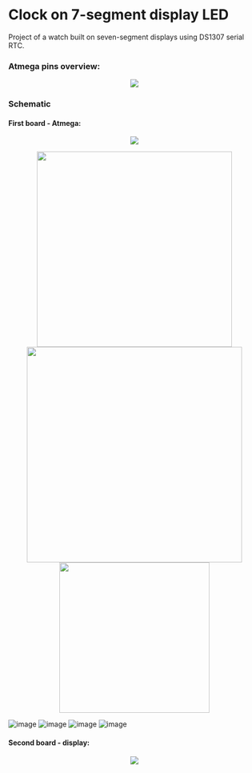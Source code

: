# Clock on 7-segment display LED
Project of a watch built on seven-segment displays using DS1307 serial RTC.


### Atmega pins overview:
<p align="center">
  <img src="https://user-images.githubusercontent.com/64035334/193014544-33eb8d25-002a-4cb7-9b20-8f425de7f5ff.jpg" />
</p>

### Schematic

#### First board - Atmega:

<p align="center">
  <img src="https://user-images.githubusercontent.com/64035334/193219013-a98c1056-7544-40e6-b1e2-a49060cf8c54.png" />
</p>

<p align="center">
<img src="https://user-images.githubusercontent.com/64035334/207265761-430660c3-486c-4750-b449-0832adcb6867.png" width="390" /> 
<img src="https://user-images.githubusercontent.com/64035334/207265714-403169b8-97d6-47a9-961d-cb809c91139e.png" width="430" />
<img src="https://user-images.githubusercontent.com/64035334/207266001-b9a8a29e-795e-406c-ac90-51ceb02f5aa0.png" height = "300" /> 

</p>



![image](https://user-images.githubusercontent.com/64035334/207265761-430660c3-486c-4750-b449-0832adcb6867.png)
![image](https://user-images.githubusercontent.com/64035334/207265714-403169b8-97d6-47a9-961d-cb809c91139e.png)
![image](https://user-images.githubusercontent.com/64035334/207265812-0607d158-c245-40b5-9b1a-5d0ea4ed36b4.png)
![image](https://user-images.githubusercontent.com/64035334/207266001-b9a8a29e-795e-406c-ac90-51ceb02f5aa0.png)




#### Second board - display:

<p align="center">
  <img src="https://user-images.githubusercontent.com/64035334/184557712-5e35c11a-a0cd-49bf-8e09-801e6a3c12e4.png" />
</p>


